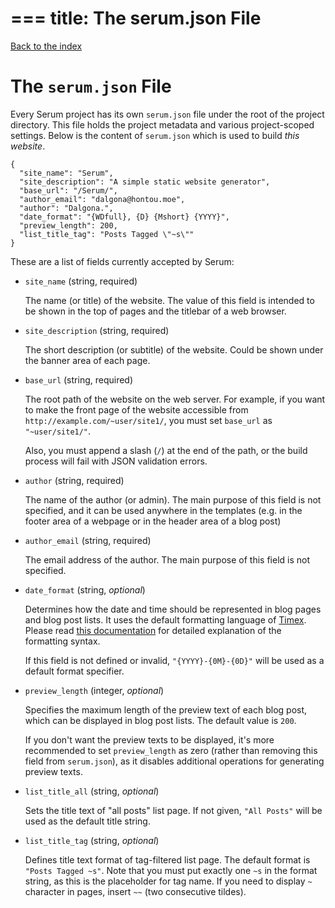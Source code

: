 ===
title: The serum.json File
===

[Back to the index](%pages:docs/index)

# The `serum.json` File

Every Serum project has its own `serum.json` file under the root of the project
directory. This file holds the project metadata and various project-scoped
settings. Below is the content of `serum.json` which is used to build *this
website*.

```language-javascript
{
  "site_name": "Serum",
  "site_description": "A simple static website generator",
  "base_url": "/Serum/",
  "author_email": "dalgona@hontou.moe",
  "author": "Dalgona.",
  "date_format": "{WDfull}, {D} {Mshort} {YYYY}",
  "preview_length": 200,
  "list_title_tag": "Posts Tagged \"~s\""
}
```

These are a list of fields currently accepted by Serum:

* `site_name` (string, required)

    The name (or title) of the website. The value of this field is intended to
    be shown in the top of pages and the titlebar of a web browser.

* `site_description` (string, required)

    The short description (or subtitle) of the website. Could be shown under
    the banner area of each page.

* `base_url` (string, required)

    The root path of the website on the web server. For example, if you want to
    make the front page of the website accessible from `http://example.com/~user/site1/`,
    you must set `base_url` as `"~user/site1/"`.

    Also, you must append a slash (`/`) at the end of the path, or the build
    process will fail with JSON validation errors.

* `author` (string, required)

    The name of the author (or admin). The main purpose of this field is not
    specified, and it can be used anywhere in the templates (e.g. in the footer
    area of a webpage or in the header area of a blog post)

* `author_email` (string, required)

    The email address of the author. The main purpose of this field is not
    specified.

* `date_format` (string, *optional*)

    Determines how the date and time should be represented in blog pages and
    blog post lists. It uses the default formatting language of
    [Timex](https://github.com/bitwalker/timex). Please read
    [this documentation](https://hexdocs.pm/timex/Timex.Format.DateTime.Formatters.Default.html)
    for detailed explanation of the formatting syntax.

    If this field is not defined or invalid, `"{YYYY}-{0M}-{0D}"` will be used
    as a default format specifier.

* `preview_length` (integer, *optional*)

    Specifies the maximum length of the preview text of each blog post, which
    can be displayed in blog post lists. The default value is `200`.

    If you don't want the preview texts to be displayed, it's more recommended
    to set `preview_length` as zero (rather than removing this field from
    `serum.json`), as it disables additional operations for generating preview
    texts.

* `list_title_all` (string, *optional*)

    Sets the title text of "all posts" list page. If not given, `"All Posts"`
    will be used as the default title string.

* `list_title_tag` (string, *optional*)

    Defines title text format of tag-filtered list page. The default format is
    `"Posts Tagged ~s"`. Note that you must put exactly one `~s` in the format
    string, as this is the placeholder for tag name. If you need to display
    `~` character in pages, insert `~~` (two consecutive tildes).

